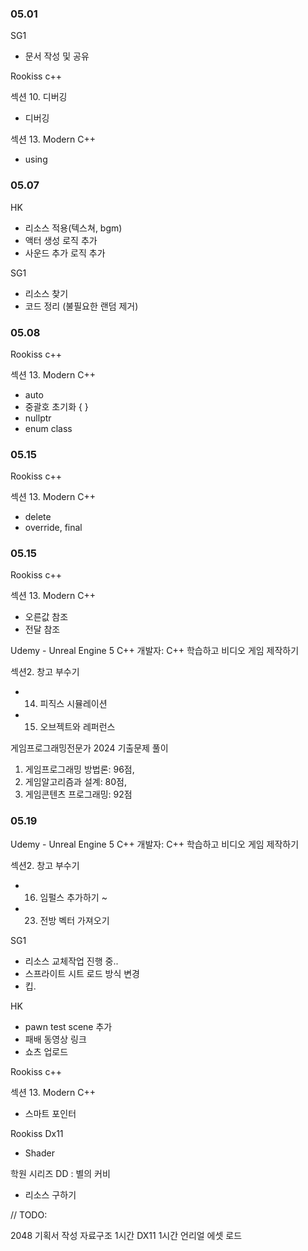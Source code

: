 ### 05.01

SG1

- 문서 작성 및 공유

Rookiss c++

섹션 10. 디버깅

- 디버깅

섹션 13. Modern C++

- using

### 05.07

HK

- 리소스 적용(텍스쳐, bgm)
- 액터 생성 로직 추가
- 사운드 추가 로직 추가

SG1

- 리소스 찾기
- 코드 정리 (불필요한 랜덤 제거)

### 05.08

Rookiss c++

섹션 13. Modern C++

- auto
- 중괄호 초기화 { }
- nullptr
- enum class

### 05.15

Rookiss c++

섹션 13. Modern C++

- delete
- override, final

### 05.15

Rookiss c++

섹션 13. Modern C++

- 오른값 참조
- 전달 참조

Udemy - Unreal Engine 5 C++ 개발자: C++ 학습하고 비디오 게임 제작하기

섹션2. 창고 부수기

- 14. 피직스 시뮬레이션
- 15. 오브젝트와 레퍼런스

게임프로그래밍전문가 2024 기출문제 풀이
1. 게임프로그래밍 방법론: 96점,
2. 게임알고리즘과 설계: 80점,
3. 게임콘텐츠 프로그래밍: 92점

### 05.19

Udemy - Unreal Engine 5 C++ 개발자: C++ 학습하고 비디오 게임 제작하기

섹션2. 창고 부수기

- 16. 임펄스 추가하기 ~
- 23. 전방 벡터 가져오기

SG1

- 리소스 교체작업 진행 중..
- 스프라이트 시트 로드 방식 변경
- 킵.

HK

- pawn test scene 추가
- 패배 동영상 링크
- 쇼츠 업로드

Rookiss c++

섹션 13. Modern C++

- 스마트 포인터

Rookiss Dx11

- Shader

학원 시리즈 DD : 별의 커비

- 리소스 구하기


// TODO:

2048 기획서 작성
자료구조 1시간
DX11 1시간
언리얼 에셋 로드
